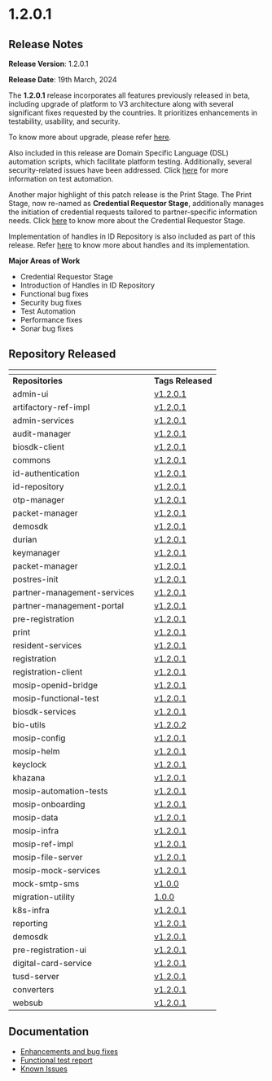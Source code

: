 # 1.2.0.1

## Release Notes

**Release Version**: 1.2.0.1

**Release Date**: 19th March, 2024

The **1.2.0.1** release incorporates all features previously released in beta, including upgrade of platform to V3 architecture along with several significant fixes requested by the countries. It prioritizes enhancements in testability, usability, and security.

To know more about upgrade, please refer [here](https://docs.mosip.io/1.2.0/upgrade-runbook).

Also included in this release are Domain Specific Language (DSL) automation scripts, which facilitate platform testing. Additionally, several security-related issues have been addressed. Click [here](https://docs.mosip.io/1.2.0/test-automation) for more information on test automation.

Another major highlight of this patch release is the Print Stage. The Print Stage, now re-named as **Credential Requestor Stage**, additionally manages the initiation of credential requests tailored to partner-specific information needs. Click [here](https://docs.mosip.io/1.2.0/modules/registration-processor/credential-requestor-stage) to know more about the Credential Requestor Stage.

Implementation of handles in ID Repository is also included as part of this release. Refer [here](https://docs.mosip.io/1.2.0/modules/id-repository/custom-handle) to know more about handles and its implementation.

**Major Areas of Work**

* Credential Requestor Stage
* Introduction of Handles in ID Repository
* Functional bug fixes
* Security bug fixes
* Test Automation
* Performance fixes
* Sonar bug fixes

## Repository Released

<table data-header-hidden><thead><tr><th width="262"></th><th></th></tr></thead><tbody><tr><td><strong>Repositories</strong></td><td><strong>Tags Released</strong></td></tr><tr><td>admin-ui</td><td><a href="https://github.com/mosip/admin-ui/tree/v1.2.0.1/">v1.2.0.1</a></td></tr><tr><td>artifactory-ref-impl</td><td><a href="https://github.com/mosip/artifactory-ref-impl/tree/v1.2.0.1">v1.2.0.1</a></td></tr><tr><td>admin-services</td><td><a href="https://github.com/mosip/admin-services/tree/v1.2.0.1/">v1.2.0.1</a></td></tr><tr><td>audit-manager</td><td><a href="https://github.com/mosip/audit-manager/tree/v1.2.0.1/">v1.2.0.1</a></td></tr><tr><td>biosdk-client</td><td><a href="https://github.com/mosip/biosdk-client/tree/v1.2.0.1/">v1.2.0.1</a></td></tr><tr><td>commons</td><td><a href="https://github.com/mosip/commons/tree/v1.2.0.1/">v1.2.0.1</a></td></tr><tr><td>id-authentication</td><td><a href="https://github.com/mosip/id-authentication/tree/v1.2.0.1/">v1.2.0.1</a></td></tr><tr><td>id-repository</td><td><a href="https://github.com/mosip/id-repository/tree/v1.2.0.1/">v1.2.0.1</a></td></tr><tr><td>otp-manager</td><td><a href="https://github.com/mosip/otp-manager/tree/v1.2.0.1">v1.2.0.1</a></td></tr><tr><td>packet-manager</td><td><a href="https://github.com/mosip/packet-manager/tree/v1.2.0.1/">v1.2.0.1</a></td></tr><tr><td>demosdk</td><td><a href="https://github.com/mosip/demosdk/tree/v1.2.0.1/">v1.2.0.1</a></td></tr><tr><td>durian</td><td><a href="https://github.com/mosip/durian/tree/v1.2.0.1/">v1.2.0.1</a></td></tr><tr><td>keymanager</td><td><a href="https://github.com/mosip/keymanager/tree/v1.2.0.1/">v1.2.0.1</a></td></tr><tr><td>packet-manager</td><td><a href="https://github.com/mosip/packet-manager/tree/v1.2.0.1/">v1.2.0.1</a></td></tr><tr><td>postres-init</td><td><a href="https://github.com/mosip/postgres-init/tree/v1.2.0.1">v1.2.0.1</a></td></tr><tr><td>partner-management-services</td><td><a href="https://github.com/mosip/partner-management-services/tree/v1.2.0.1/">v1.2.0.1</a></td></tr><tr><td>partner-management-portal</td><td><a href="https://github.com/mosip/partner-management-services/tree/v1.2.0.1/">v1.2.0.1</a></td></tr><tr><td>pre-registration</td><td><a href="https://github.com/mosip/pre-registration/tree/v1.2.0.1/">v1.2.0.1</a></td></tr><tr><td>print</td><td><a href="https://github.com/mosip/print/tree/v1.2.0.1/">v1.2.0.1</a></td></tr><tr><td>resident-services</td><td><a href="https://github.com/mosip/resident-services/tree/v1.2.0.1/">v1.2.0.1</a></td></tr><tr><td>registration</td><td><a href="https://github.com/mosip/registration/tree/v1.2.0.1/">v1.2.0.1</a></td></tr><tr><td>registration-client</td><td><a href="https://github.com/mosip/registration-client/tree/v1.2.0.1/">v1.2.0.1</a></td></tr><tr><td>mosip-openid-bridge</td><td><a href="https://github.com/mosip/mosip-openid-bridge/tree/v1.2.0.1/">v1.2.0.1</a></td></tr><tr><td>mosip-functional-test</td><td><a href="https://github.com/mosip/mosip-functional-tests/tree/v1.2.0.1">v1.2.0.1</a></td></tr><tr><td>biosdk-services</td><td><a href="https://github.com/mosip/biosdk-services/tree/v1.2.0.1/">v1.2.0.1</a></td></tr><tr><td>bio-utils</td><td><a href="https://github.com/mosip/bio-utils/tree/v1.2.0.2">v1.2.0.2</a></td></tr><tr><td>mosip-config</td><td><a href="https://github.com/mosip/mosip-config/tree/v1.2.0.1/">v1.2.0.1</a></td></tr><tr><td>mosip-helm</td><td><a href="https://github.com/mosip/mosip-helm/tree/v1.2.0.1">v1.2.0.1</a></td></tr><tr><td>keyclock</td><td><a href="https://github.com/mosip/keycloak/tree/v1.2.0.1/">v1.2.0.1</a></td></tr><tr><td>khazana</td><td><a href="https://github.com/mosip/khazana/tree/v1.2.0.1/">v1.2.0.1</a></td></tr><tr><td>mosip-automation-tests</td><td><a href="https://github.com/mosip/mosip-automation-tests/tree/v1.2.0.1">v1.2.0.1</a></td></tr><tr><td>mosip-onboarding</td><td><a href="https://github.com/mosip/mosip-onboarding/tree/v1.2.0.1/">v1.2.0.1</a></td></tr><tr><td>mosip-data</td><td><a href="https://github.com/mosip/mosip-data/tree/v1.2.0.1/">v1.2.0.1</a></td></tr><tr><td>mosip-infra</td><td><a href="https://github.com/mosip/mosip-infra/tree/v1.2.0.1">v1.2.0.1</a></td></tr><tr><td>mosip-ref-impl</td><td><a href="https://github.com/mosip/mosip-ref-impl/tree/v1.2.0.1/">v1.2.0.1</a></td></tr><tr><td>mosip-file-server</td><td><a href="https://github.com/mosip/mosip-file-server/tree/v1.2.0.1/">v1.2.0.1</a></td></tr><tr><td>mosip-mock-services</td><td><a href="https://github.com/mosip/mosip-mock-services/tree/v1.2.0.1">v1.2.0.1</a></td></tr><tr><td>mock-smtp-sms</td><td><a href="https://github.com/mosip/mock-smtp-sms/tree/v1.0.0">v1.0.0</a></td></tr><tr><td>migration-utility</td><td><a href="https://github.com/mosip/migration-utility/tree/v1.0.0">1.0.0</a></td></tr><tr><td>k8s-infra</td><td><a href="https://github.com/mosip/k8s-infra/tree/v1.2.0.1/">v1.2.0.1</a></td></tr><tr><td>reporting</td><td><a href="https://github.com/mosip/reporting/tree/v1.2.0.1/">v1.2.0.1</a></td></tr><tr><td>demosdk</td><td><a href="https://github.com/mosip/demosdk/tree/v1.2.0.1/">v1.2.0.1</a></td></tr><tr><td>pre-registration-ui</td><td><a href="https://github.com/mosip/pre-registration-ui/tree/v1.2.0.1/">v1.2.0.1</a></td></tr><tr><td>digital-card-service</td><td><a href="https://github.com/mosip/digital-card-service/tree/v1.2.0.1/">v1.2.0.1</a></td></tr><tr><td>tusd-server</td><td><a href="https://github.com/mosip/tusd-server/tree/v1.2.0.1">v1.2.0.1</a></td></tr><tr><td>converters</td><td><a href="https://github.com/mosip/converters/tree/v1.2.0.1/">v1.2.0.1</a></td></tr><tr><td>websub</td><td><a href="https://github.com/mosip/websub/tree/v1.2.0.1">v1.2.0.1</a></td></tr></tbody></table>

## Documentation

* [Enhancements and bug fixes](https://docs.mosip.io/1.2.0/releases/release-notes-1.2.0.1/enhancements-and-bug-fixes)
* [Functional test report](https://docs.mosip.io/1.2.0/releases/release-notes-1.2.0.1/test-report-1.2.0.1)
* [Known Issues](https://mosip.atlassian.net/issues/?filter=11385)
